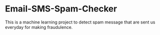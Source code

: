 # Email-SMS-Spam-Checker
This is a machine learning project to detect spam message that are sent us everyday for making fraudulence.
